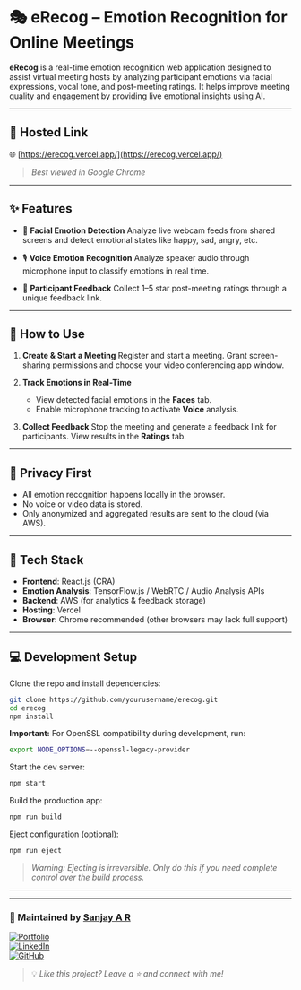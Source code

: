 # 🎭 eRecog – Emotion Recognition for Online Meetings

**eRecog** is a real-time emotion recognition web application designed to assist virtual meeting hosts by analyzing participant emotions via facial expressions, vocal tone, and post-meeting ratings. It helps improve meeting quality and engagement by providing live emotional insights using AI.

---

## 📌 Hosted Link

🌐 [https://erecog.vercel.app/](https://erecog.vercel.app/)

> *Best viewed in Google Chrome*

---

## ✨ Features

* 🎥 **Facial Emotion Detection**
  Analyze live webcam feeds from shared screens and detect emotional states like happy, sad, angry, etc.

* 🎙️ **Voice Emotion Recognition**
  Analyze speaker audio through microphone input to classify emotions in real time.

* 🌟 **Participant Feedback**
  Collect 1–5 star post-meeting ratings through a unique feedback link.

---

## 🚀 How to Use

1. **Create & Start a Meeting**
   Register and start a meeting. Grant screen-sharing permissions and choose your video conferencing app window.

2. **Track Emotions in Real-Time**

   * View detected facial emotions in the **Faces** tab.
   * Enable microphone tracking to activate **Voice** analysis.

3. **Collect Feedback**
   Stop the meeting and generate a feedback link for participants. View results in the **Ratings** tab.

---

## 🔐 Privacy First

* All emotion recognition happens locally in the browser.
* No voice or video data is stored.
* Only anonymized and aggregated results are sent to the cloud (via AWS).

---

## 🧰 Tech Stack

* **Frontend**: React.js (CRA)
* **Emotion Analysis**: TensorFlow\.js / WebRTC / Audio Analysis APIs
* **Backend**: AWS (for analytics & feedback storage)
* **Hosting**: Vercel
* **Browser**: Chrome recommended (other browsers may lack full support)

---

## 💻 Development Setup

Clone the repo and install dependencies:

```bash
git clone https://github.com/yourusername/erecog.git
cd erecog
npm install
```

**Important:** For OpenSSL compatibility during development, run:

```bash
export NODE_OPTIONS=--openssl-legacy-provider
```

Start the dev server:

```bash
npm start
```

Build the production app:

```bash
npm run build
```

Eject configuration (optional):

```bash
npm run eject
```

> *Warning: Ejecting is irreversible. Only do this if you need complete control over the build process.*

---

---

### 🚀 Maintained by [Sanjay A R](https://github.com/sanjay-ar)

[![Portfolio](https://img.shields.io/badge/Portfolio-Visit-blue?style=flat-square&logo=vercel)](https://portfolio-ar.vercel.app/)  
[![LinkedIn](https://img.shields.io/badge/LinkedIn-Sanjay%20A%20R-blue?style=flat-square&logo=linkedin)](https://www.linkedin.com/in/sanjay-ar/)  
[![GitHub](https://img.shields.io/badge/GitHub-sanjay--ar-black?style=flat-square&logo=github)](https://github.com/sanjay-ar)

> 💡 *Like this project? Leave a ⭐ and connect with me!*




